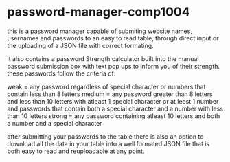 # password-manager-comp1004

this is a password manager capable of submiting website names, usernames and passwords
to an easy to read table, through direct input or the uploading of a JSON file with correct formating. 

it also contains a password Strength calculator built into the manual password submission box with text pop ups to inform you of their strength. 
these passwords follow the criteria of:

weak = any password regardless of special character or numbers that contain less than 8 letters 
medium = any password greater than 8 letters and less than 10 letters with atleast 1 special character or at least 1 number and passwords that contain both a special character and a number with less than 10 letters
strong = any password containing atleast 10 letters and both a number and a special character

after submitting your passwords to the table there is also an option to download all the data in your table into a well formated JSON file that is both easy to read and reuploadable at any point.   
